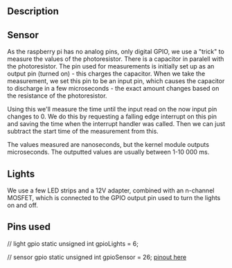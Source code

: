 ## Description
## Sensor
As the raspberry pi has no analog pins, only digital GPIO, we use a "trick" to measure the values of the photoresistor. There is a capacitor in paralell with the photoresistor. The pin used for measurements is initially set up as an output pin (turned on) - this charges the capacitor. When we take the measurement, we set this pin to be an input pin, which causes the capacitor to discharge in a few microseconds - the exact amount changes based on the resistance of the photoresistor. 

Using this we'll measure the time until the input read on the now input pin changes to 0. We do this by requesting a falling edge interrupt on this pin and saving the time when the interrupt handler was called. Then we can just subtract the start time of the measurement from this.

The values measured are nanoseconds, but the kernel module outputs microseconds. The outputted values are usually between 1-10 000 ms.

## Lights
We use a few LED strips and a 12V adapter, combined with an n-channel MOSFET, which is connected to the GPIO output pin used to turn the lights on and off.

## Pins used
// light gpio
static unsigned int gpioLights = 6;

// sensor gpio
static unsigned int gpioSensor = 26;
[pinout here](https://i2.wp.com/www.etechnophiles.com/wp-content/uploads/2021/01/R-Pi-4-GPIO-Pinout-1.jpg?resize=800%2C596&ssl=1)
